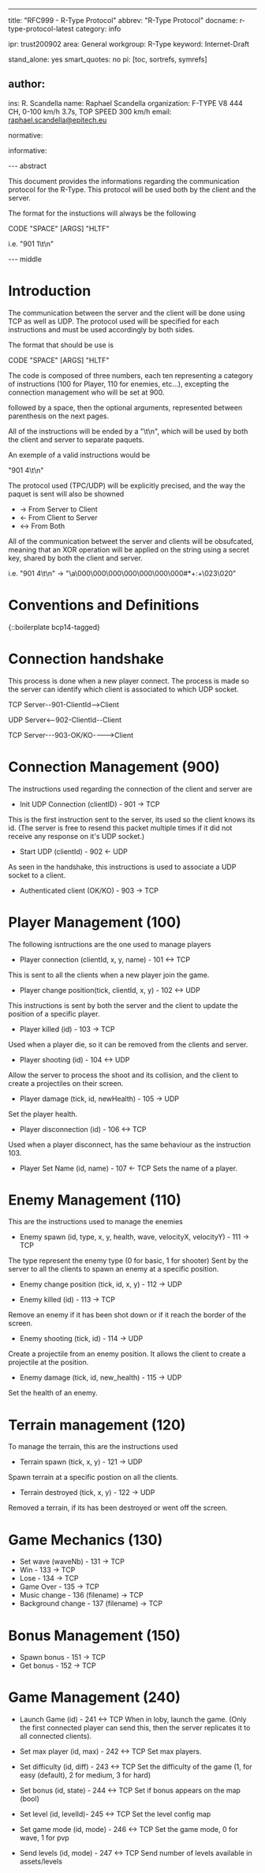 ---

title: "RFC999 - R-Type Protocol"
abbrev: "R-Type Protocol"
docname: r-type-protocol-latest
category: info

ipr: trust200902
area: General
workgroup: R-Type
keyword: Internet-Draft

stand_alone: yes
smart_quotes: no
pi: [toc, sortrefs, symrefs]

author:
-
ins: R. Scandella
name: Raphael Scandella
organization: F-TYPE V8 444 CH, 0-100 km/h 3.7s, TOP SPEED 300 km/h
email: raphael.scandella@epitech.eu

normative:

informative:


--- abstract

This document provides the informations regarding the communication protocol for the R-Type. This protocol will be used both by the client and the server.

The format for the instuctions will always be the following

CODE "SPACE" [ARGS] "HLTF"

i.e. "901 1\t\n"

--- middle

# Introduction

The communication between the server and the client will be done using TCP as well as UDP. The protocol used will be specified for each instructions and must be used accordingly by both sides.

The format that should be use is

CODE "SPACE" [ARGS] "HLTF"

The code is composed of three numbers, each ten representing a category of instructions (100 for Player, 110 for enemies, etc...), excepting the connection management who will be set at 900.

followed by a space, then the optional arguments, represented between parenthesis on the next pages.

All of the instructions will be ended by a "\t\n", which will be used by both the client and server to separate paquets.

An exemple of a valid instructions would be

"901 4\t\n"

The protocol used (TPC/UDP) will be explicitly precised, and the way the paquet is sent will also be showned

- -> From Server to Client
- <- From Client to Server
- <-> From Both

All of the communication betweet the server and clients will be obsufcated, meaning that an XOR operation will be applied on the string
using a secret key, shared by both the client and server.

i.e.
"901 4\t\n" -> "\a\000\000\000\000\000\000\000#*+:+\023\020"

# Conventions and Definitions

{::boilerplate bcp14-tagged}

# Connection handshake

This process is done when a new player connect. The process is made so the server can identify which client is associated to which UDP socket.

TCP Server--901-ClientId-->Client

UDP Server<--902-ClientId--Client

TCP Server---903-OK/KO---->Client

# Connection Management (900)

The instructions used regarding the connection of the client and server are

- Init UDP Connection (clientID) - 901 -> TCP

This is the first instruction sent to the server, its used so the client knows its id. (The server is free to resend this packet multiple times if it did not receive any response on it's UDP socket.)

- Start UDP (clientId) - 902 <- UDP

As seen in the handshake, this instructions is used to associate a UDP socket to a client.

- Authenticated client (OK/KO) - 903 -> TCP


# Player Management (100)

The following isntructions are the one used to manage players

- Player connection (clientId, x, y, name) - 101 <-> TCP

This is sent to all the clients when a new player join the game.

- Player change position(tick, clientId, x, y) - 102 <-> UDP

This instructions is sent by both the server and the client to update the position of a specific player.

- Player killed (id) - 103 -> TCP

Used when a player die, so it can be removed from the clients and server.

- Player shooting (id) - 104 <-> UDP

Allow the server to process the shoot and its collision, and the client to create a projectiles on their screen.

- Player damage (tick, id, newHealth) - 105 -> UDP

Set the player health.

- Player disconnection (id) - 106 <-> TCP

Used when a player disconnect, has the same behaviour as the instruction 103.

- Player Set Name (id, name) - 107 <- TCP
Sets the name of a player.

# Enemy Management (110)

This are the instructions used to manage the enemies

- Enemy spawn (id, type, x, y, health, wave, velocityX, velocityY) - 111 -> TCP

The type represent the enemy type (0 for basic, 1 for shooter)
Sent by the server to all the clients to spawn an enemy at a specific position.

- Enemy change position (tick, id, x, y) - 112 -> UDP

- Enemy killed (id) - 113 -> TCP

Remove an enemy if it has been shot down or if it reach the border of the screen.

- Enemy shooting (tick, id) - 114 -> UDP

Create a projectile from an enemy position. It allows the client to create a projectile at the position.

- Enemy damage (tick, id, new_health) - 115 -> UDP

Set the health of an enemy.

# Terrain management (120)

To manage the terrain, this are the instructions used

- Terrain spawn (tick, x, y) - 121 -> UDP

Spawn terrain at a specific postion on all the clients.

- Terrain destroyed (tick, x, y) - 122 -> UDP

Removed a terrain, if its has been destroyed or went off the screen.

# Game Mechanics (130)

- Set wave (waveNb) - 131 -> TCP
- Win - 133 -> TCP
- Lose - 134 -> TCP
- Game Over - 135 -> TCP
- Music change - 136 (filename) -> TCP
- Background change - 137 (filename) -> TCP

# Bonus Management (150)

- Spawn bonus - 151 -> TCP
- Get bonus - 152 -> TCP

# Game Management (240)

- Launch Game (id) - 241 <-> TCP
When in loby, launch the game. (Only the first connected player can send this, then the server replicates it to all connected clients).

- Set max player (id, max) - 242 <-> TCP
Set max players.

- Set difficulty (id, diff) - 243 <-> TCP
Set the difficulty of the game (1, for easy (default), 2 for medium, 3 for hard)

- Set bonus (id, state) - 244 <-> TCP
Set if bonus appears on the map (bool)

- Set level (id, levelId)- 245 <-> TCP
Set the level config map

- Set game mode (id, mode) - 246 <-> TCP
Set the game mode, 0 for wave, 1 for pvp

- Send levels (id, mode) - 247 <-> TCP
Send number of levels available in assets/levels
